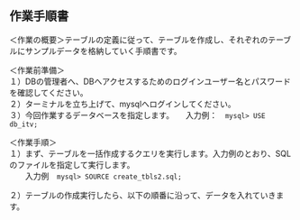 ## 作業手順書
＜作業の概要＞テーブルの定義に従って、テーブルを作成し、それぞれのテーブルにサンプルデータを格納していく手順書です。  

＜作業前準備＞   
１）DBの管理者へ、DBへアクセスするためのログインユーザー名とパスワードを確認してください。  
２）ターミナルを立ち上げて、mysqlへログインしてください。  
３）今回作業するデータベースを指定します。　　入力例：　``` mysql> USE db_itv; ```  
  
＜作業手順＞  
１）まず、テーブルを一括作成するクエリを実行します。入力例のとおり、SQLのファイルを指定して実行します。  
　　入力例　``` mysql> SOURCE create_tbls2.sql; ```  
  
２）テーブルの作成実行したら、以下の順番に沿って、データを入れていきます。  
